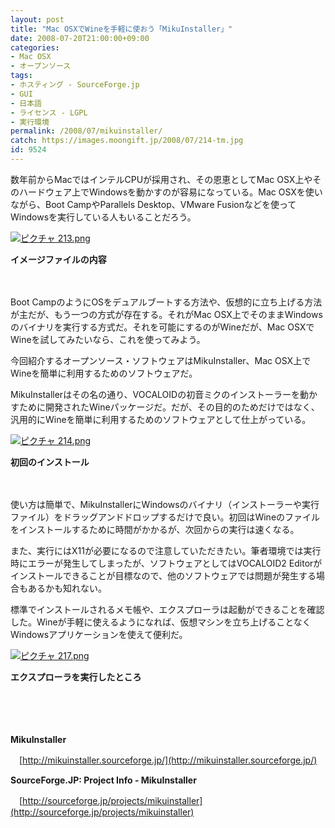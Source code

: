```yaml
---
layout: post
title: "Mac OSXでWineを手軽に使おう「MikuInstaller」"
date: 2008-07-20T21:00:00+09:00
categories:
- Mac OSX
- オープンソース
tags: 
- ホスティング - SourceForge.jp
- GUI
- 日本語
- ライセンス - LGPL
- 実行環境
permalink: /2008/07/mikuinstaller/
catch: https://images.moongift.jp/2008/07/214-tm.jpg
id: 9524
---
```

数年前からMacではインテルCPUが採用され、その恩恵としてMac OSX上やそのハードウェア上でWindowsを動かすのが容易になっている。Mac OSXを使いながら、Boot CampやParallels Desktop、VMware Fusionなどを使ってWindowsを実行している人もいることだろう。

  

[![ピクチャ 213.png](https://images.moongift.jp/2008/07/213-tm.jpg)](https://images.moongift.jp/2008/07/213.jpg)  
  
**イメージファイルの内容**

  

　

  

Boot CampのようにOSをデュアルブートする方法や、仮想的に立ち上げる方法が主だが、もう一つの方式が存在する。それがMac OSX上でそのままWindowsのバイナリを実行する方式だ。それを可能にするのがWineだが、Mac OSXでWineを試してみたいなら、これを使ってみよう。

  

今回紹介するオープンソース・ソフトウェアはMikuInstaller、Mac OSX上でWineを簡単に利用するためのソフトウェアだ。

  
  
<!--more-->  

MikuInstallerはその名の通り、VOCALOIDの初音ミクのインストーラーを動かすために開発されたWineパッケージだ。だが、その目的のためだけではなく、汎用的にWineを簡単に利用するためのソフトウェアとして仕上がっている。

  

[![ピクチャ 214.png](https://images.moongift.jp/2008/07/214-tm.jpg)](https://images.moongift.jp/2008/07/214.jpg)  
  
**初回のインストール**

  

　

  

使い方は簡単で、MikuInstallerにWindowsのバイナリ（インストーラーや実行ファイル）をドラッグアンドドロップするだけで良い。初回はWineのファイルをインストールするために時間がかかるが、次回からの実行は速くなる。

  

また、実行にはX11が必要になるので注意していただきたい。筆者環境では実行時にエラーが発生してしまったが、ソフトウェアとしてはVOCALOID2 Editorがインストールできることが目標なので、他のソフトウェアでは問題が発生する場合もあるかも知れない。

  

標準でインストールされるメモ帳や、エクスプローラは起動ができることを確認した。Wineが手軽に使えるようになれば、仮想マシンを立ち上げることなくWindowsアプリケーションを使えて便利だ。

  

[![ピクチャ 217.png](https://images.moongift.jp/2008/07/217-tm1.jpg)](https://images.moongift.jp/2008/07/2171.jpg)  
  
**エクスプローラを実行したところ**

  

　

  

　

  

**MikuInstaller**  
  
　[http://mikuinstaller.sourceforge.jp/](http://mikuinstaller.sourceforge.jp/)

  

**SourceForge.JP: Project Info - MikuInstaller**  
  
　[http://sourceforge.jp/projects/mikuinstaller](http://sourceforge.jp/projects/mikuinstaller)

  
